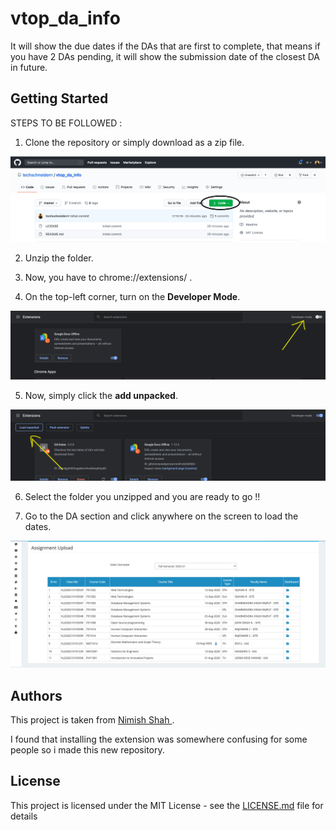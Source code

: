 # vtop_da_info

It will show the due dates if the DAs that are first to complete, that means if you have 2 DAs pending, it will show the submission date of the closest DA in future.

## Getting Started
STEPS TO BE FOLLOWED :
1) Clone the repository or simply download as a zip file.

<img src="https://github.com/techschneiderrr/vtop_da_info/blob/master/img/1.png">



2) Unzip the folder.


3) Now, you have to chrome://extensions/ .


4) On the top-left corner, turn on the **Developer Mode**.

<img src="https://github.com/techschneiderrr/vtop_da_info/blob/master/img/2.png">



5) Now, simply click the **add unpacked**.

<img src="https://github.com/techschneiderrr/vtop_da_info/blob/master/img/3.png">



6) Select the folder you unzipped and you are ready to go !!


7) Go to the DA section and click anywhere on the screen to load the dates.

<img src="https://github.com/techschneiderrr/vtop_da_info/blob/master/img/4.png">




## Authors

This project is taken from <a href="https://github.com/sudonims"> Nimish Shah </a>.<br>

I found that installing the extension was somewhere confusing for some people so i made this new repository.

## License

This project is licensed under the MIT License - see the [LICENSE.md](LICENSE.md) file for details

